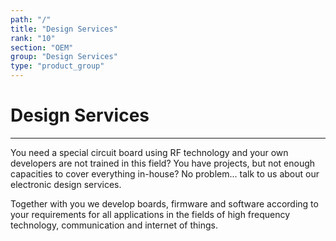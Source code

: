 ```yaml
---
path: "/"
title: "Design Services"
rank: "10"
section: "OEM"
group: "Design Services"
type: "product_group"
---
```

# Design Services
***

You need a special circuit board using RF technology and your own developers are not trained in this field? You have projects, but not enough capacities to cover everything in-house? No problem... talk to us about our electronic design services.

Together with you we develop boards, firmware and software according to your requirements for all applications in the fields of high frequency technology, communication and internet of things.
